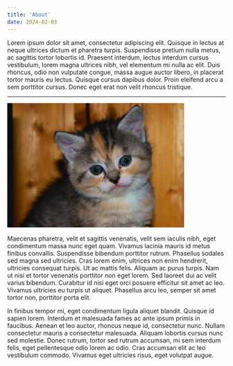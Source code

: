 ```yaml
---
title: 'About'
date: 2024-02-03
---
```





Lorem ipsum dolor sit amet, consectetur adipiscing elit. Quisque in lectus at neque ultrices dictum et pharetra turpis. Suspendisse pretium nulla metus, ac sagittis tortor lobortis id. Praesent interdum, lectus interdum cursus vestibulum, lorem magna ultrices nibh, vel elementum mi nulla ac elit. Duis rhoncus, odio non vulputate congue, massa augue auctor libero, in placerat tortor mauris eu lectus. Quisque cursus dapibus dolor. Proin eleifend arcu a sem porttitor cursus. Donec eget erat non velit rhoncus tristique.

***

![Kitty Kitty](/assets/images/01.jpeg "Kitty You!")

Maecenas pharetra, velit et sagittis venenatis, velit sem iaculis nibh, eget condimentum massa nunc eget quam. Vivamus lacinia mauris id metus finibus convallis. Suspendisse bibendum porttitor rutrum. Phasellus sodales sed magna sed ultricies. Cras lorem enim, ultrices non enim hendrerit, ultricies consequat turpis. Ut ac mattis felis. Aliquam ac purus turpis. Nam ut nisi et tortor venenatis porttitor non eget lorem. Sed laoreet dui ac velit varius bibendum. Curabitur id nisi eget orci posuere efficitur sit amet ac leo. Vivamus ultricies eu turpis ut aliquet. Phasellus arcu leo, semper sit amet tortor non, porttitor porta elit.

In finibus tempor mi, eget condimentum ligula aliquet blandit. Quisque id sapien lorem. Interdum et malesuada fames ac ante ipsum primis in faucibus. Aenean et leo auctor, rhoncus neque id, consectetur nunc. Nullam consectetur mauris a consectetur malesuada. Aliquam lobortis cursus nunc sed molestie. Donec rutrum, tortor sed rutrum accumsan, mi sem interdum felis, eget pellentesque odio lorem ac odio. Cras accumsan elit ac leo vestibulum commodo. Vivamus eget ultricies risus, eget volutpat augue.